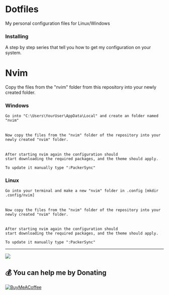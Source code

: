 # Dotfiles

My personal configuration files for Linux/Windows
### Installing

A step by step series that tell you how to get my configuration on your system.

# Nvim
   Copy the files from the "nvim" folder from this repository into your newly created folder.
### Windows

    Go into "C:\Users\YourUser\AppData\Local" and create an folder named "nvim"
######
    Now copy the files from the "nvim" folder of the repository into your newly created "nvim" folder.
######
    After starting nvim again the configuration should 
    start downloading the required packages, and the theme should apply.
    
    To update it manually type ":PackerSync"


### Linux

    Go into your terminal and make a new "nvim" folder in .config [mkdir .config/nvim]
######
    Now copy the files from the "nvim" folder of the repository into your newly created "nvim" folder.
######
    After starting nvim again the configuration should 
    start downloading the required packages, and the theme should apply.
    
    To update it manually type ":PackerSync"
---
[![](https://visitcount.itsvg.in/api?id=yuki6942&icon=0&color=0)](https://visitcount.itsvg.in)

  ## 💰 You can help me by Donating
  [![BuyMeACoffee](https://img.shields.io/badge/Buy%20Me%20a%20Coffee-ffdd00?style=for-the-badge&logo=buy-me-a-coffee&logoColor=black)](https://buymeacoffee.com/yuki6942) 
